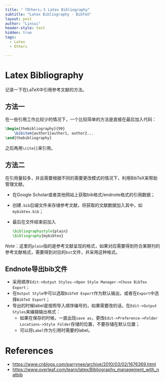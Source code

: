 ```yaml
---
title: "「Others」5 Latex Bibliography"
subtitle: "Latex Bibliography - BibTeX"
layout: post
author: "Linsui"
header-style: text
hidden: true
tags:
  - Latex
  - Others

---
```


# Latex Bibliography

记录一下在LaTeX中引用参考文献的方法。

## 方法一

在一些引用工作比较少的情况下，一个比较简单的方法是直接在最后加入代码：

```tex
\begin{thebibliography}{99}  
	\bibitem{author1}author1, author2...
\end{thebibliography}
```

之后再用`\cite{}`来引用。

## 方法二

在引用量较多，并且需要根据不同的需要更改模式的情况下，利用BibTeX来帮助管理文献。

- 在Google Scholar或者其他网站上获取bib格式/endnote格式的引用数据；

- 创建`.bib`后缀文件来存储参考文献，将获取的文献数据加入其中，如`mybibtex.bib`；

- 最后在文件结束前加入

  ```tex
  \bibliographystyle{plain}
  \bibliography{mybibtex} 
  ```

*Note*：这里的`plain`指的是参考文献呈现的格式，如果对应需要得到符合某期刊的参考文献格式，需要得到对应的`bst`文件，并采用这种格式。

## Endnote导出bib文件

- 采用顺序`Edit->Output Styles->Open Style Manager->Chose BibTex Export；`
- 在`Output Style`中可以选取`BibTeX Export`作为默认输出，或者在`Export`中选择`BibTeX Export`；
- 导出的时候label是按照导入顺序编号的，如果需要改的话，在`Edit->Output Styles`来编辑输出格式：
  - 如果在保存的时候，一直出现`save as`，更改`Edit->Preference->Folder Locations->Style Folder`存储的位置，不要存储在默认位置；
  - 可以将`Label`作为引用时需要的label。

# References

- https://www.cnblogs.com/parrynee/archive/2010/03/02/1676369.html
- https://www.overleaf.com/learn/latex/Bibliography_management_with_natbib